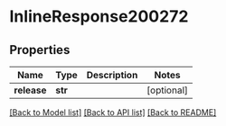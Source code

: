 # InlineResponse200272

## Properties
Name | Type | Description | Notes
------------ | ------------- | ------------- | -------------
**release** | **str** |  | [optional] 

[[Back to Model list]](../README.md#documentation-for-models) [[Back to API list]](../README.md#documentation-for-api-endpoints) [[Back to README]](../README.md)

